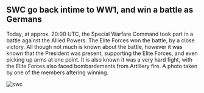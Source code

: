 ## SWC go back intime to WW1, and win a battle as Germans

Today, at approx. 20:00 UTC, the Special Warfare Command took part in a battle against the Allied Powers. The Elite Forces won the battle, by a close victory. All though not much is known about the battle, however it was known that the President was present, supporting the Elite Forces, and even picking up arms at one point. It is also known it was a very hard fight, with the Elite Forces also faced bombardements from Artillery fire. A photo taken by one of the members aftering winning.

![swc](https://user-images.githubusercontent.com/119078441/218340688-87f498a7-397d-4b8a-8e54-e304705c77b2.png)
